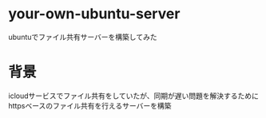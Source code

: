 # your-own-ubuntu-server
ubuntuでファイル共有サーバーを構築してみた
# 背景
icloudサービスでファイル共有をしていたが、同期が遅い問題を解決するためにhttpsベースのファイル共有を行えるサーバーを構築

